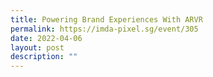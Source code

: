```yaml
---
title: Powering Brand Experiences With ARVR
permalink: https://imda-pixel.sg/event/305
date: 2022-04-06
layout: post
description: ""
---
```


